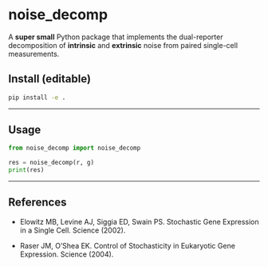 # noise_decomp

A **super small** Python package that implements the dual-reporter
decomposition of **intrinsic** and **extrinsic** noise from paired
single-cell measurements.

## Install (editable)
```bash
pip install -e .
```

---
## Usage
``` python 
from noise_decomp import noise_decomp

res = noise_decomp(r, g)
print(res)

```

---
## References

* Elowitz MB, Levine AJ, Siggia ED, Swain PS. Stochastic Gene Expression in a Single Cell. Science (2002).

* Raser JM, O’Shea EK. Control of Stochasticity in Eukaryotic Gene Expression. Science (2004).


